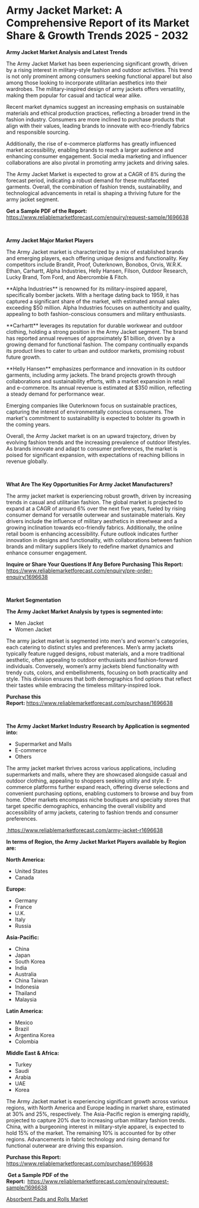 <p><h1>Army Jacket Market: A Comprehensive Report of its Market Share & Growth Trends 2025 - 2032</h1></p><p><strong>Army Jacket Market Analysis and Latest Trends</strong></p>
<p><p>The Army Jacket Market has been experiencing significant growth, driven by a rising interest in military-style fashion and outdoor activities. This trend is not only prominent among consumers seeking functional apparel but also among those looking to incorporate utilitarian aesthetics into their wardrobes. The military-inspired design of army jackets offers versatility, making them popular for casual and tactical wear alike.</p><p>Recent market dynamics suggest an increasing emphasis on sustainable materials and ethical production practices, reflecting a broader trend in the fashion industry. Consumers are more inclined to purchase products that align with their values, leading brands to innovate with eco-friendly fabrics and responsible sourcing.</p><p>Additionally, the rise of e-commerce platforms has greatly influenced market accessibility, enabling brands to reach a larger audience and enhancing consumer engagement. Social media marketing and influencer collaborations are also pivotal in promoting army jackets and driving sales.</p><p>The Army Jacket Market is expected to grow at a CAGR of 8% during the forecast period, indicating a robust demand for these multifaceted garments. Overall, the combination of fashion trends, sustainability, and technological advancements in retail is shaping a thriving future for the army jacket segment.</p></p>
<p><strong>Get a Sample PDF of the Report:&nbsp;</strong> <a href="https://www.reliablemarketforecast.com/enquiry/request-sample/1696638?utm_campaign=3327&utm_medium=2&utm_source=Github&utm_content=ia&utm_term=04042025&utm_id=army-jacket">https://www.reliablemarketforecast.com/enquiry/request-sample/1696638</a></p>
<p>&nbsp;</p>
<p><strong>Army Jacket Major Market Players</strong></p>
<p><p>The Army Jacket market is characterized by a mix of established brands and emerging players, each offering unique designs and functionality. Key competitors include Brandit, Proof, Outerknown, Bonobos, Orvis, W.R.K. Ethan, Carhartt, Alpha Industries, Helly Hansen, Filson, Outdoor Research, Lucky Brand, Tom Ford, and Abercrombie & Fitch.</p><p>**Alpha Industries** is renowned for its military-inspired apparel, specifically bomber jackets. With a heritage dating back to 1959, it has captured a significant share of the market, with estimated annual sales exceeding $50 million. Alpha Industries focuses on authenticity and quality, appealing to both fashion-conscious consumers and military enthusiasts.</p><p>**Carhartt** leverages its reputation for durable workwear and outdoor clothing, holding a strong position in the Army Jacket segment. The brand has reported annual revenues of approximately $1 billion, driven by a growing demand for functional fashion. The company continually expands its product lines to cater to urban and outdoor markets, promising robust future growth.</p><p>**Helly Hansen** emphasizes performance and innovation in its outdoor garments, including army jackets. The brand projects growth through collaborations and sustainability efforts, with a market expansion in retail and e-commerce. Its annual revenue is estimated at $350 million, reflecting a steady demand for performance wear.</p><p>Emerging companies like Outerknown focus on sustainable practices, capturing the interest of environmentally conscious consumers. The market's commitment to sustainability is expected to bolster its growth in the coming years.</p><p>Overall, the Army Jacket market is on an upward trajectory, driven by evolving fashion trends and the increasing prevalence of outdoor lifestyles. As brands innovate and adapt to consumer preferences, the market is poised for significant expansion, with expectations of reaching billions in revenue globally.</p></p>
<p>&nbsp;</p>
<p><strong>What Are The Key Opportunities For Army Jacket Manufacturers?</strong></p>
<p><p>The army jacket market is experiencing robust growth, driven by increasing trends in casual and utilitarian fashion. The global market is projected to expand at a CAGR of around 6% over the next five years, fueled by rising consumer demand for versatile outerwear and sustainable materials. Key drivers include the influence of military aesthetics in streetwear and a growing inclination towards eco-friendly fabrics. Additionally, the online retail boom is enhancing accessibility. Future outlook indicates further innovation in designs and functionality, with collaborations between fashion brands and military suppliers likely to redefine market dynamics and enhance consumer engagement.</p></p>
<p><strong>Inquire or Share Your Questions If Any Before Purchasing This Report:</strong> <a href="https://www.reliablemarketforecast.com/enquiry/pre-order-enquiry/1696638?utm_campaign=3327&utm_medium=2&utm_source=Github&utm_content=ia&utm_term=04042025&utm_id=army-jacket">https://www.reliablemarketforecast.com/enquiry/pre-order-enquiry/1696638</a></p>
<p>&nbsp;</p>
<p><strong>Market Segmentation</strong></p>
<p><strong>The Army Jacket Market Analysis by types is segmented into:</strong></p>
<p><ul><li>Men Jacket</li><li>Women Jacket</li></ul></p>
<p><p>The army jacket market is segmented into men's and women's categories, each catering to distinct styles and preferences. Men’s army jackets typically feature rugged designs, robust materials, and a more traditional aesthetic, often appealing to outdoor enthusiasts and fashion-forward individuals. Conversely, women’s army jackets blend functionality with trendy cuts, colors, and embellishments, focusing on both practicality and style. This division ensures that both demographics find options that reflect their tastes while embracing the timeless military-inspired look.</p></p>
<p><strong>Purchase this Report:&nbsp;</strong><a href="https://www.reliablemarketforecast.com/purchase/1696638?utm_campaign=3327&utm_medium=2&utm_source=Github&utm_content=ia&utm_term=04042025&utm_id=army-jacket">https://www.reliablemarketforecast.com/purchase/1696638</a></p>
<p>&nbsp;</p>
<p><strong>The Army Jacket Market Industry Research by Application is segmented into:</strong></p>
<p><ul><li>Supermarket and Malls</li><li>E-commerce</li><li>Others</li></ul></p>
<p><p>The army jacket market thrives across various applications, including supermarkets and malls, where they are showcased alongside casual and outdoor clothing, appealing to shoppers seeking utility and style. E-commerce platforms further expand reach, offering diverse selections and convenient purchasing options, enabling customers to browse and buy from home. Other markets encompass niche boutiques and specialty stores that target specific demographics, enhancing the overall visibility and accessibility of army jackets, catering to fashion trends and consumer preferences.</p></p>
<p><a href="https://www.reliablemarketforecast.com/army-jacket-r1696638?utm_campaign=3327&utm_medium=2&utm_source=Github&utm_content=ia&utm_term=04042025&utm_id=army-jacket">&nbsp;https://www.reliablemarketforecast.com/army-jacket-r1696638</a></p>
<p><strong>In terms of Region, the Army Jacket Market Players available by Region are:</strong></p>
<p>
    <p> <strong> North America: </strong>
        <ul>
            <li>United States</li>
            <li>Canada</li>
        </ul>
        </p> 
    <p> <strong> Europe: </strong>
        <ul>
            <li>Germany</li>
            <li>France</li>
            <li>U.K.</li>
            <li>Italy</li>
            <li>Russia</li>
        </ul>
        </p> 
    <p> <strong> Asia-Pacific: </strong>
        <ul>
            <li>China</li>
            <li>Japan</li>
            <li>South Korea</li>
            <li>India</li>
            <li>Australia</li>
            <li>China Taiwan</li>
            <li>Indonesia</li>
            <li>Thailand</li>
            <li>Malaysia</li>
        </ul>
        </p> 
    <p> <strong> Latin America: </strong>
        <ul>
            <li>Mexico</li>
            <li>Brazil</li>
            <li>Argentina Korea</li>
            <li>Colombia</li>
        </ul>
        </p> 
    <p> <strong> Middle East & Africa: </strong>
        <ul>
            <li>Turkey</li>
            <li>Saudi</li>
            <li>Arabia</li>
            <li>UAE</li>
            <li>Korea</li>
        </ul>
    </p>
    </p>
<p><p>The Army Jacket market is experiencing significant growth across various regions, with North America and Europe leading in market share, estimated at 30% and 25%, respectively. The Asia-Pacific region is emerging rapidly, projected to capture 20% due to increasing urban military fashion trends. China, with a burgeoning interest in military-style apparel, is expected to hold 15% of the market. The remaining 10% is accounted for by other regions. Advancements in fabric technology and rising demand for functional outerwear are driving this expansion.</p></p>
<p><strong>Purchase this Report: </strong><a href="https://www.reliablemarketforecast.com/purchase/1696638?utm_campaign=3327&utm_medium=2&utm_source=Github&utm_content=ia&utm_term=04042025&utm_id=army-jacket">https://www.reliablemarketforecast.com/purchase/1696638</a></p>
<p>&nbsp;<strong>Get a Sample PDF of the Report:&nbsp;&nbsp;</strong><a href="https://www.reliablemarketforecast.com/enquiry/request-sample/1696638?utm_campaign=3327&utm_medium=2&utm_source=Github&utm_content=ia&utm_term=04042025&utm_id=army-jacket">https://www.reliablemarketforecast.com/enquiry/request-sample/1696638</a></p>
<p><strong></strong></p>
<p><p><a href="https://github.com/tafuaraasswn/Market-Research-Report-List-1/blob/main/absorbent-pads-and-rolls-market.md?utm_campaign=3327&utm_medium=2&utm_source=Github&utm_content=ia&utm_term=04042025&utm_id=army-jacket">Absorbent Pads and Rolls Market</a></p></p>